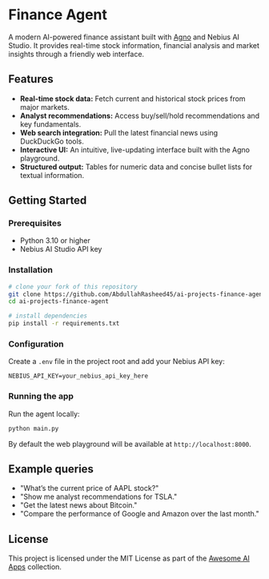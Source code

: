# Finance Agent

A modern AI-powered finance assistant built with [Agno](https://www.agno.com/) and Nebius AI Studio. It provides real-time stock information, financial analysis and market insights through a friendly web interface.

## Features

- **Real-time stock data:** Fetch current and historical stock prices from major markets.
- **Analyst recommendations:** Access buy/sell/hold recommendations and key fundamentals.
- **Web search integration:** Pull the latest financial news using DuckDuckGo tools.
- **Interactive UI:** An intuitive, live-updating interface built with the Agno playground.
- **Structured output:** Tables for numeric data and concise bullet lists for textual information.

## Getting Started

### Prerequisites

- Python 3.10 or higher
- Nebius AI Studio API key

### Installation

```bash
# clone your fork of this repository
git clone https://github.com/AbdullahRasheed45/ai-projects-finance-agent.git
cd ai-projects-finance-agent

# install dependencies
pip install -r requirements.txt
```

### Configuration

Create a `.env` file in the project root and add your Nebius API key:

```env
NEBIUS_API_KEY=your_nebius_api_key_here
```

### Running the app

Run the agent locally:

```bash
python main.py
```

By default the web playground will be available at `http://localhost:8000`.

## Example queries

- "What’s the current price of AAPL stock?"
- "Show me analyst recommendations for TSLA."
- "Get the latest news about Bitcoin."
- "Compare the performance of Google and Amazon over the last month."

## License

This project is licensed under the MIT License as part of the [Awesome AI Apps](https://github.com/Arindam200/awesome-ai-apps) collection.
